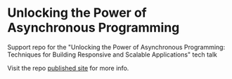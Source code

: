 # Unlocking the Power of Asynchronous Programming

Support repo for the "Unlocking the Power of Asynchronous Programming: Techniques for Building Responsive and Scalable Applications" tech talk

Visit the repo [published site](https://jfcarr.github.io/asynch-prog-tech-talk/) for more info.
